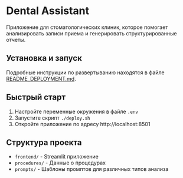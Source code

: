 # Dental Assistant

Приложение для стоматологических клиник, которое помогает анализировать записи приема и генерировать структурированные отчеты.

## Установка и запуск

Подробные инструкции по развертыванию находятся в файле [README_DEPLOYMENT.md](README_DEPLOYMENT.md).

## Быстрый старт

1. Настройте переменные окружения в файле `.env`
2. Запустите скрипт `./deploy.sh`
3. Откройте приложение по адресу http://localhost:8501

## Структура проекта

- `frontend/` - Streamlit приложение
- `procedures/` - Данные о процедурах
- `prompts/` - Шаблоны промптов для различных типов анализа
